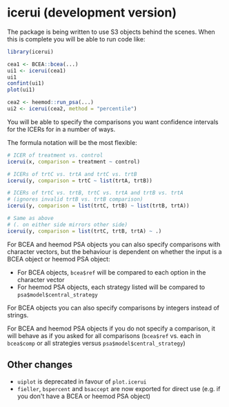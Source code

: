 # icerui (development version)

The package is being written to use S3 objects behind the scenes. When this is complete you will be able to run code like:

```r
library(icerui)

cea1 <- BCEA::bcea(...)
ui1 <- icerui(cea1)
ui1
confint(ui1)
plot(ui1)

cea2 <- heemod::run_psa(...)
ui2 <- icerui(cea2, method = "percentile")
```

You will be able to specify the comparisons you want confidence intervals for the ICERs for in a number of ways.

The formula notation will be the most flexible:

```r
# ICER of treatment vs. control
icerui(x, comparison = treatment ~ control)

# ICERs of trtC vs. trtA and trtC vs. trtB
icerui(y, comparison = trtC ~ list(trtA, trtB))

# ICERs of trtC vs. trtB, trtC vs. trtA and trtB vs. trtA
# (ignores invalid trtB vs. trtB comparison)
icerui(y, comparison = list(trtC, trtB) ~ list(trtB, trtA))

# Same as above
# (. on either side mirrors other side)
icerui(y, comparison = list(trtC, trtB, trtA) ~ .)
```

For BCEA and heemod PSA objects you can also specify comparisons with character vectors, but the behaviour is dependent on whether the input is a BCEA object or heemod PSA object:
* For BCEA objects, `bcea$ref` will be compared to each option in the character vector
* For heemod PSA objects, each strategy listed will be compared to `psa$model$central_strategy`

For BCEA objects you can also specify comparisons by integers instead of strings.

For BCEA and heemod PSA objects if you do not specify a comparison, it will behave as if you asked for all comparisons (`bcea$ref` vs. each in `bcea$comp` or all strategies versus `psa$model$central_strategy`)

## Other changes

* `uiplot` is deprecated in favour of `plot.icerui`
* `fieller`, `bspercent` and `bsaccept` are now exported for direct use (e.g. if you don't have a BCEA or heemod PSA object)
